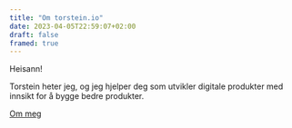 ```yaml
---
title: "Om torstein.io"
date: 2023-04-05T22:59:07+02:00
draft: false
framed: true
---
```


Heisann!   

Torstein heter jeg, og jeg hjelper deg som utvikler digitale produkter med innsikt for å bygge bedre produkter.


[Om meg](/om)



